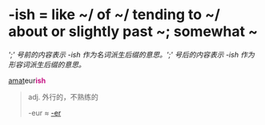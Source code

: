 # -ish = like ~/ of ~/ tending to ~/ about or slightly past ~; somewhat ~

*';' 号前的内容表示 -ish 作为名词派生后缀的意思。';' 号后的内容表示 -ish 作为形容词派生后缀的意思。*

[amat](_am_.md)eur<b style="color: #C71585;">ish</b>
> adj. 外行的，不熟练的
>
> -eur ≈ [-er](-er.md)